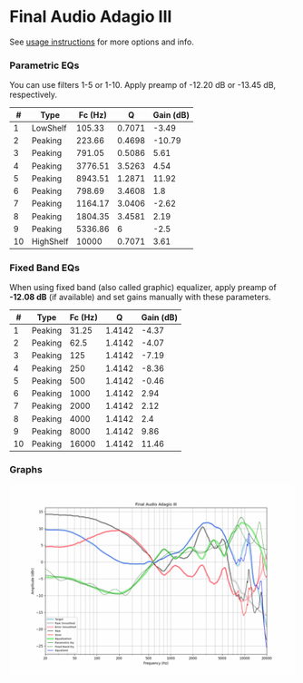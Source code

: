 # Final Audio Adagio III
See [usage instructions](https://github.com/jaakkopasanen/AutoEq#usage) for more options and info.

### Parametric EQs
You can use filters 1-5 or 1-10. Apply preamp of -12.20 dB or -13.45 dB, respectively.

|   # | Type      |   Fc (Hz) |      Q |   Gain (dB) |
|-----|-----------|-----------|--------|-------------|
|   1 | LowShelf  |    105.33 | 0.7071 |       -3.49 |
|   2 | Peaking   |    223.66 | 0.4698 |      -10.79 |
|   3 | Peaking   |    791.05 | 0.5086 |        5.61 |
|   4 | Peaking   |   3776.51 | 3.5263 |        4.54 |
|   5 | Peaking   |   8943.51 | 1.2871 |       11.92 |
|   6 | Peaking   |    798.69 | 3.4608 |        1.8  |
|   7 | Peaking   |   1164.17 | 3.0406 |       -2.62 |
|   8 | Peaking   |   1804.35 | 3.4581 |        2.19 |
|   9 | Peaking   |   5336.86 | 6      |       -2.5  |
|  10 | HighShelf |  10000    | 0.7071 |        3.61 |

### Fixed Band EQs
When using fixed band (also called graphic) equalizer, apply preamp of **-12.08 dB** (if available) and set gains manually with these parameters.

|   # | Type    |   Fc (Hz) |      Q |   Gain (dB) |
|-----|---------|-----------|--------|-------------|
|   1 | Peaking |     31.25 | 1.4142 |       -4.37 |
|   2 | Peaking |     62.5  | 1.4142 |       -4.07 |
|   3 | Peaking |    125    | 1.4142 |       -7.19 |
|   4 | Peaking |    250    | 1.4142 |       -8.36 |
|   5 | Peaking |    500    | 1.4142 |       -0.46 |
|   6 | Peaking |   1000    | 1.4142 |        2.94 |
|   7 | Peaking |   2000    | 1.4142 |        2.12 |
|   8 | Peaking |   4000    | 1.4142 |        2.4  |
|   9 | Peaking |   8000    | 1.4142 |        9.86 |
|  10 | Peaking |  16000    | 1.4142 |       11.46 |

### Graphs
![](./Final%20Audio%20Adagio%20III.png)
